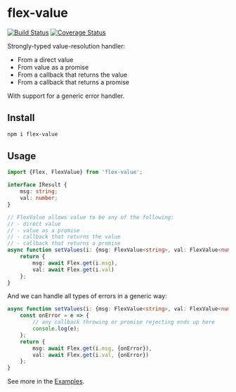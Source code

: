 # flex-value

[![Build Status](https://travis-ci.org/vitaly-t/flex-value.svg?branch=master)](https://travis-ci.org/vitaly-t/flex-value)
[![Coverage Status](https://coveralls.io/repos/vitaly-t/flex-value/badge.svg?branch=master)](https://coveralls.io/r/vitaly-t/flex-value?branch=master)

Strongly-typed value-resolution handler:

* From a direct value
* From value as a promise
* From a callback that returns the value
* From a callback that returns a promise

With support for a generic error handler.

## Install

```sh
npm i flex-value
```
## Usage

```ts
import {Flex, FlexValue} from 'flex-value';

interface IResult {
    msg: string;
    val: number;
}

// FlexValue allows value to be any of the following:
// - direct value
// - value as a promise
// - callback that returns the value
// - callback that returns a promise
async function setValues(i: {msg: FlexValue<string>, val: FlexValue<number>}): Promise<IResult> {
    return {
        msg: await Flex.get(i.msg),
        val: await Flex.get(i.val)
    };
}
```

And we can handle all types of errors in a generic way:

```ts
async function setValues(i: {msg: FlexValue<string>, val: FlexValue<number>}): Promise<IResult> {
    const onError = e => {
        // any callback throwing or promise rejecting ends up here
        console.log(e);
    };
    return {
        msg: await Flex.get(i.msg, {onError}),
        val: await Flex.get(i.val, {onError})
    };
}
```

See more in the [Examples].

[Examples]:https://github.com/vitaly-t/flex-value/wiki/Examples

